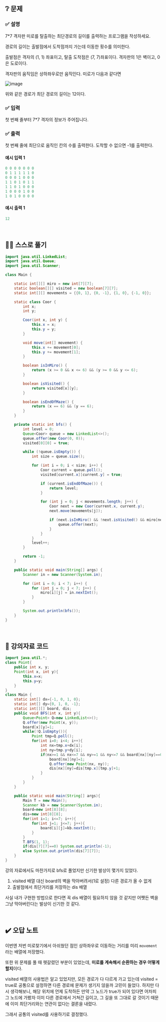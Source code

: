 ## ❔ 문제
### ✅ 설명

7*7 격자판 미로를 탈출하는 최단경로의 길이를 출력하는 프로그램을 작성하세요.

경로의 길이는 출발점에서 도착점까지 가는데 이동한 횟수를 의미한다.

출발점은 격자의 (1, 1) 좌표이고, 탈출 도착점은 (7, 7)좌표이다. 격자판의 1은 벽이고, 0은 도로이다.

격자판의 움직임은 상하좌우로만 움직인다. 미로가 다음과 같다면

![image](https://github.com/05AM/problem-solving/assets/83827023/bcc6e748-9d8f-44f6-8789-e78377ab9419)

위와 같은 경로가 최단 경로의 길이는 12이다.

### ✅ 입력

첫 번째 줄부터 7*7 격자의 정보가 주어집니다.

### ✅ 출력

첫 번째 줄에 최단으로 움직인 칸의 수를 출력한다. 도착할 수 없으면 -1를 출력한다.

#### 예시 입력 1
``` java
0 0 0 0 0 0 0
0 1 1 1 1 1 0
0 0 0 1 0 0 0
1 1 0 1 0 1 1
1 1 0 1 0 0 0
1 0 0 0 1 0 0
1 0 1 0 0 0 0
```

#### 예시 출력 1
``` java
12
```

<br>

## ✍🏻 스스로 풀기

``` java
import java.util.LinkedList;
import java.util.Queue;
import java.util.Scanner;

class Main {

    static int[][] miro = new int[7][7];
    static boolean[][] visited = new boolean[7][7];
    static int[][] movements = {{0, 1}, {0, -1}, {1, 0}, {-1, 0}};

    static class Coor {
        int x;
        int y;

        Coor(int x, int y) {
            this.x = x;
            this.y = y;
        }

        void move(int[] movement) {
            this.x += movement[0];
            this.y += movement[1];
        }

        boolean isInMiro() {
            return (x >= 0 && x <= 6) && (y >= 0 && y <= 6);
        }

        boolean isVisited() {
            return visited[x][y];
        }

        boolean isEndOfMaze() {
            return (x == 6) && (y == 6);
        }
    }

    private static int bfs() {
        int level = 0;
        Queue<Coor> queue = new LinkedList<>();
        queue.offer(new Coor(0, 0));
        visited[0][0] = true;

        while (!queue.isEmpty()) {
            int size = queue.size();

            for (int i = 0; i < size; i++) {
                Coor current = queue.poll();
                visited[current.x][current.y] = true;

                if (current.isEndOfMaze()) {
                    return level;
                }

                for (int j = 0; j < movements.length; j++) {
                    Coor next = new Coor(current.x, current.y);
                    next.move(movements[j]);

                    if (next.isInMiro() && !next.isVisited() && miro[next.x][next.y] != 1) {
                        queue.offer(next);
                    }
                }
            }
            level++;
        }

        return -1;
    }

    public static void main(String[] args) {
        Scanner in = new Scanner(System.in);

        for (int i = 0; i < 7; i++) {
            for (int j = 0; j < 7; j++) {
                miro[i][j] = in.nextInt();
            }
        }

        System.out.println(bfs());
    }
}
```

<br>

## 📖 강의자료 코드

``` java
import java.util.*;
class Point{
	public int x, y;
	Point(int x, int y){
		this.x=x;
		this.y=y;
	}
}
class Main {
	static int[] dx={-1, 0, 1, 0};
	static int[] dy={0, 1, 0, -1};
	static int[][] board, dis;
	public void BFS(int x, int y){
		Queue<Point> Q=new LinkedList<>();
		Q.offer(new Point(x, y));
		board[x][y]=1;
		while(!Q.isEmpty()){
			Point tmp=Q.poll();
			for(int i=0; i<4; i++){
				int nx=tmp.x+dx[i];
				int ny=tmp.y+dy[i];
				if(nx>=1 && nx<=7 && ny>=1 && ny<=7 && board[nx][ny]==0){
					board[nx][ny]=1;
					Q.offer(new Point(nx, ny));
					dis[nx][ny]=dis[tmp.x][tmp.y]+1;
				}
			}
		}	
	}

	public static void main(String[] args){
		Main T = new Main();
		Scanner kb = new Scanner(System.in);
		board=new int[8][8];
		dis=new int[8][8];
		for(int i=1; i<=7; i++){
			for(int j=1; j<=7; j++){
				board[i][j]=kb.nextInt();
			}
		}
		T.BFS(1, 1);
		if(dis[7][7]==0) System.out.println(-1);
		else System.out.println(dis[7][7]);
	}
}
```

강의 자료에서도 마찬가지로 bfs로 풀었지만 신기한 발상이 몇가지 있었다.

1. visited 배열 대신 board의 벽을 막아버려서(1로 설정) 다른 경로가 올 수 없게
2. 출발점에서 최단거리를 저장하는 dis 배열

사실 내가 구현한 방법으로 한다면 꼭 dis 배열이 필요하지 않을 것 같지만 어쨋든 벽을 그냥 막아버린다는 발상이 신기한 것 같다.

<br>

## ✔️ 오답 노트

이번엔 저번 미로찾기에서 아쉬웠던 점인 상하좌우로 이동하는 거리를 미리 `movement`라는 배열에 저장했다.


또한 위 문제를 풀 때 헷갈렸던 부분이 있었는데, **미로를 계속해서 순환하는 경우 어떻게 할지**이다.

visited 배열의 사용법은 알고 있었지만, 모든 경로가 다 다르게 가고 있는데 visited = true로 공통으로 설정하면 다른 경로에 문제가 생기지 않을까 고민이 들었다.
하지만 다시 생각해보니, 해당 위치에 언제 도착하든 만약 그 노드가 true가 되어 있다면 어차피 그 노드에 가봤자 이미 다른 경로에서 거쳐간 길이고, 그 길을 또 그대로 갈 것이기 때문에 이미 최단거리와는 연관이 없다는 결론을 내렸다.

그래서 공통의 visited를 사용하기로 결정했다.
